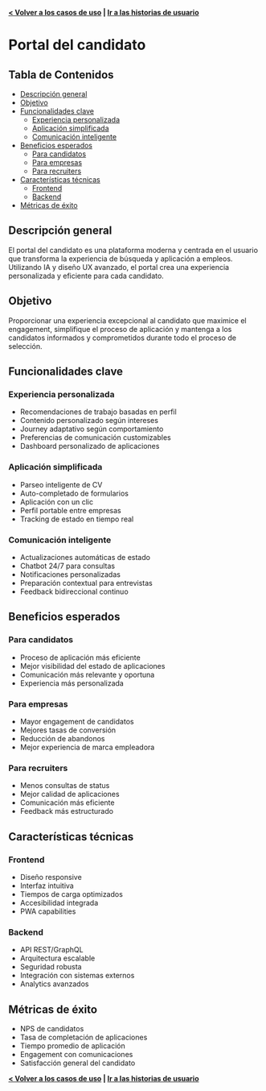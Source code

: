 **[< Volver a los casos de uso](./uc_0.moc.md) | [Ir a las historias de usuario](./us_30.moc.md)**

# Portal del candidato

## Tabla de Contenidos
- [Descripción general](#descripción-general)
- [Objetivo](#objetivo)
- [Funcionalidades clave](#funcionalidades-clave)
  - [Experiencia personalizada](#experiencia-personalizada)
  - [Aplicación simplificada](#aplicación-simplificada)
  - [Comunicación inteligente](#comunicación-inteligente)
- [Beneficios esperados](#beneficios-esperados)
  - [Para candidatos](#para-candidatos)
  - [Para empresas](#para-empresas)
  - [Para recruiters](#para-recruiters)
- [Características técnicas](#características-técnicas)
  - [Frontend](#frontend)
  - [Backend](#backend)
- [Métricas de éxito](#métricas-de-éxito)

## Descripción general
El portal del candidato es una plataforma moderna y centrada en el usuario que transforma la experiencia de búsqueda y aplicación a empleos. Utilizando IA y diseño UX avanzado, el portal crea una experiencia personalizada y eficiente para cada candidato.

## Objetivo
Proporcionar una experiencia excepcional al candidato que maximice el engagement, simplifique el proceso de aplicación y mantenga a los candidatos informados y comprometidos durante todo el proceso de selección.

## Funcionalidades clave

### Experiencia personalizada
- Recomendaciones de trabajo basadas en perfil
- Contenido personalizado según intereses
- Journey adaptativo según comportamiento
- Preferencias de comunicación customizables
- Dashboard personalizado de aplicaciones

### Aplicación simplificada
- Parseo inteligente de CV
- Auto-completado de formularios
- Aplicación con un clic
- Perfil portable entre empresas
- Tracking de estado en tiempo real

### Comunicación inteligente
- Actualizaciones automáticas de estado
- Chatbot 24/7 para consultas
- Notificaciones personalizadas
- Preparación contextual para entrevistas
- Feedback bidireccional continuo

## Beneficios esperados

### Para candidatos
- Proceso de aplicación más eficiente
- Mejor visibilidad del estado de aplicaciones
- Comunicación más relevante y oportuna
- Experiencia más personalizada

### Para empresas
- Mayor engagement de candidatos
- Mejores tasas de conversión
- Reducción de abandonos
- Mejor experiencia de marca empleadora

### Para recruiters
- Menos consultas de status
- Mejor calidad de aplicaciones
- Comunicación más eficiente
- Feedback más estructurado

## Características técnicas

### Frontend
- Diseño responsive
- Interfaz intuitiva
- Tiempos de carga optimizados
- Accesibilidad integrada
- PWA capabilities

### Backend
- API REST/GraphQL
- Arquitectura escalable
- Seguridad robusta
- Integración con sistemas externos
- Analytics avanzados

## Métricas de éxito
- NPS de candidatos
- Tasa de completación de aplicaciones
- Tiempo promedio de aplicación
- Engagement con comunicaciones
- Satisfacción general del candidato

**[< Volver a los casos de uso](./uc_0.moc.md) | [Ir a las historias de usuario](./us_30.moc.md)**

